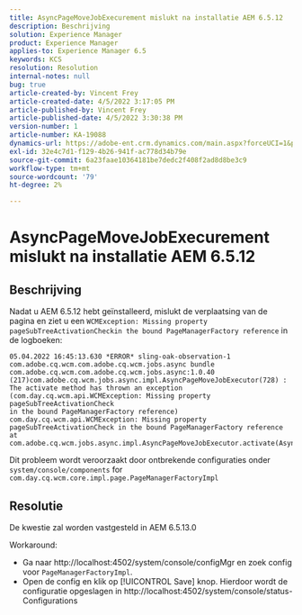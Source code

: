 ```yaml
---
title: AsyncPageMoveJobExecurement mislukt na installatie AEM 6.5.12
description: Beschrijving
solution: Experience Manager
product: Experience Manager
applies-to: Experience Manager 6.5
keywords: KCS
resolution: Resolution
internal-notes: null
bug: true
article-created-by: Vincent Frey
article-created-date: 4/5/2022 3:17:05 PM
article-published-by: Vincent Frey
article-published-date: 4/5/2022 3:30:38 PM
version-number: 1
article-number: KA-19088
dynamics-url: https://adobe-ent.crm.dynamics.com/main.aspx?forceUCI=1&pagetype=entityrecord&etn=knowledgearticle&id=a9c8686e-f3b4-ec11-983f-000d3a5d0d94
exl-id: 32e4c7d1-f129-4b26-941f-ac778d34b79e
source-git-commit: 6a23faae10364181be7dedc2f408f2ad8d8be3c9
workflow-type: tm+mt
source-wordcount: '79'
ht-degree: 2%

---
```


# AsyncPageMoveJobExecurement mislukt na installatie AEM 6.5.12

## Beschrijving


Nadat u AEM 6.5.12 hebt geïnstalleerd, mislukt de verplaatsing van de pagina en ziet u een `WCMException: Missing property pageSubTreeActivationCheckin the bound PageManagerFactory reference` in de logboeken:

```
05.04.2022 16:45:13.630 *ERROR* sling-oak-observation-1 com.adobe.cq.wcm.com.adobe.cq.wcm.jobs.async bundle 
com.adobe.cq.wcm.com.adobe.cq.wcm.jobs.async:1.0.40 (217)com.adobe.cq.wcm.jobs.async.impl.AsyncPageMoveJobExecutor(728) : 
The activate method has thrown an exception (com.day.cq.wcm.api.WCMException: Missing property pageSubTreeActivationCheck
in the bound PageManagerFactory reference)
com.day.cq.wcm.api.WCMException: Missing property pageSubTreeActivationCheck in the bound PageManagerFactory reference
at com.adobe.cq.wcm.jobs.async.impl.AsyncPageMoveJobExecutor.activate(AsyncPageMoveJobExecutor.java:350)
```


Dit probleem wordt veroorzaakt door ontbrekende configuraties onder `system/console/components` for `com.day.cq.wcm.core.impl.page.PageManagerFactoryImpl`


## Resolutie


De kwestie zal worden vastgesteld in AEM 6.5.13.0

Workaround: 
- Ga naar http://localhost:4502/system/console/configMgr en zoek config voor `PageManagerFactoryImpl`.
- Open de config en klik op [!UICONTROL Save] knop. Hierdoor wordt de configuratie opgeslagen in http://localhost:4502/system/console/status-Configurations
